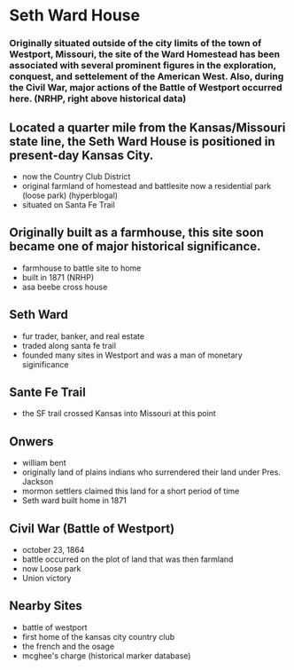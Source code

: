# Seth Ward House

### Originally situated outside of the city limits of the town of Westport, Missouri, the site of the Ward Homestead has been associated with several prominent figures in the exploration, conquest, and settelement of the American West. Also, during the Civil War, major actions of the Battle of Westport occurred here. (NRHP, right above historical data)


## Located a quarter mile from the Kansas/Missouri state line, the Seth Ward House is positioned in present-day Kansas City.

- now the Country Club District
- original farmland of homestead and battlesite now a residential park (loose park) (hyperblogal)
- situated on Santa Fe Trail


## Originally built as a farmhouse, this site soon became one of major historical significance. 
- farmhouse to battle site to home 
- built in 1871 (NRHP)
- asa beebe cross house


## Seth Ward 
- fur trader, banker, and real estate
- traded along santa fe trail
- founded many sites in Westport and was a man of monetary siginificance

## Sante Fe Trail
- the SF trail crossed Kansas into Missouri at this point

## Onwers
- william bent
- originally land of plains indians who surrendered their land under Pres. Jackson
- mormon settlers claimed this land for a short period of time
- Seth ward built home in 1871

## Civil War (Battle of Westport)
- october 23, 1864 
- battle occurred on the plot of land that was then farmland
- now Loose park
- Union victory

## Nearby Sites
- battle of westport
- first home of the kansas city country club
- the french and the osage
- mcghee's charge (historical marker database)